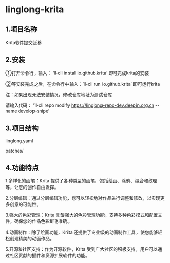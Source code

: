 # linglong-krita
## 1.项目名称
Krita软件提交迁移

## 2.安装
①打开命令行，输入： ‘ll-cli install io.github.krita’ 即可完成krita的安装

②等安装完成之后，在命令行中输入：’ll-cli run io.github.krita’ 即可运行krita

注：如果出现无法安装情况，修改仓库地址为测试仓库

请输入代码：
’ll-cli repo modify https://linglong-repo-dev.deepin.org.cn --name develop-snipe‘


## 3.项目结构
linglong.yaml

patches/

## 4.功能特点
1.多样化的画笔：Krita 提供了各种类型的画笔，包括绘画、涂鸦、混合和纹理等，让您的创作自由发挥。

2.分层编辑：通过分层编辑功能，您可以轻松地对作品进行调整和修改，以实现更多创意的可能性。

3.强大的色彩管理：Krita 具备强大的色彩管理功能，支持多种色彩模式和配置文件，确保您的作品色彩鲜艳准确。

4.动画制作：除了绘画功能，Krita 还提供了专业级的动画制作工具，使您能够轻松创建精美的动画作品。

5.开源和社区支持：作为开源软件，Krita 受到广大社区的积极支持，用户可以通过社区贡献的插件和资源扩展软件的功能。



